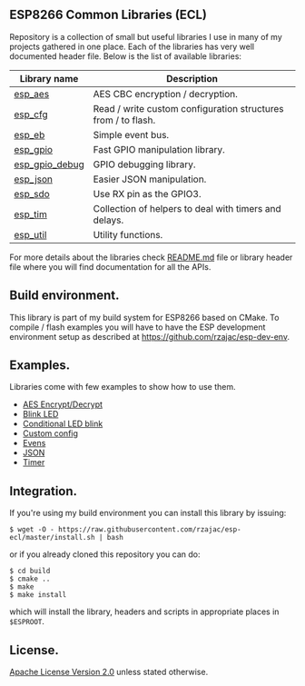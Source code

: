 ## ESP8266 Common Libraries (ECL)

Repository is a collection of small but useful libraries I use in many of my 
projects gathered in one place. Each of the libraries has very well documented 
header file. Below is the list of available libraries:
 
Library name                                   | Description
-----------------------------------------------|-------------
[esp_aes](src/include/esp_aes.h)               | AES CBC encryption / decryption.
[esp_cfg](src/include/esp_cfg.h)               | Read / write custom configuration structures from / to flash.
[esp_eb](src/include/esp_eb.h)                 | Simple event bus.
[esp_gpio](src/include/esp_gpio.h)             | Fast GPIO manipulation library.
[esp_gpio_debug](src/include/esp_gpio_debug.h) | GPIO debugging library.
[esp_json](src/include/esp_json.h)             | Easier JSON manipulation.
[esp_sdo](src/include/esp_sdo.h)               | Use RX pin as the GPIO3.
[esp_tim](src/include/esp_tim.h)               | Collection of helpers to deal with timers and delays.
[esp_util](src/include/esp_util.h)             | Utility functions.

For more details about the libraries check [README.md](src/README.md) file
or library header file where you will find documentation for all the APIs.

## Build environment.

This library is part of my build system for ESP8266 based on CMake.
To compile / flash examples you will have to have the ESP development 
environment setup as described at https://github.com/rzajac/esp-dev-env.

## Examples.

Libraries come with few examples to show how to use them.

- [AES Encrypt/Decrypt](examples/aes)
- [Blink LED](examples/blink)
- [Conditional LED blink](examples/blink_cond)
- [Custom config](examples/cfg)
- [Evens](examples/events)
- [JSON](examples/json)
- [Timer](examples/timer)

## Integration.

If you're using my build environment you can install this library by issuing:

```
$ wget -O - https://raw.githubusercontent.com/rzajac/esp-ecl/master/install.sh | bash
```

or if you already cloned this repository you can do:

```
$ cd build
$ cmake ..
$ make
$ make install
```

which will install the library, headers and scripts in appropriate places 
in `$ESPROOT`.

## License.

[Apache License Version 2.0](LICENSE) unless stated otherwise.
